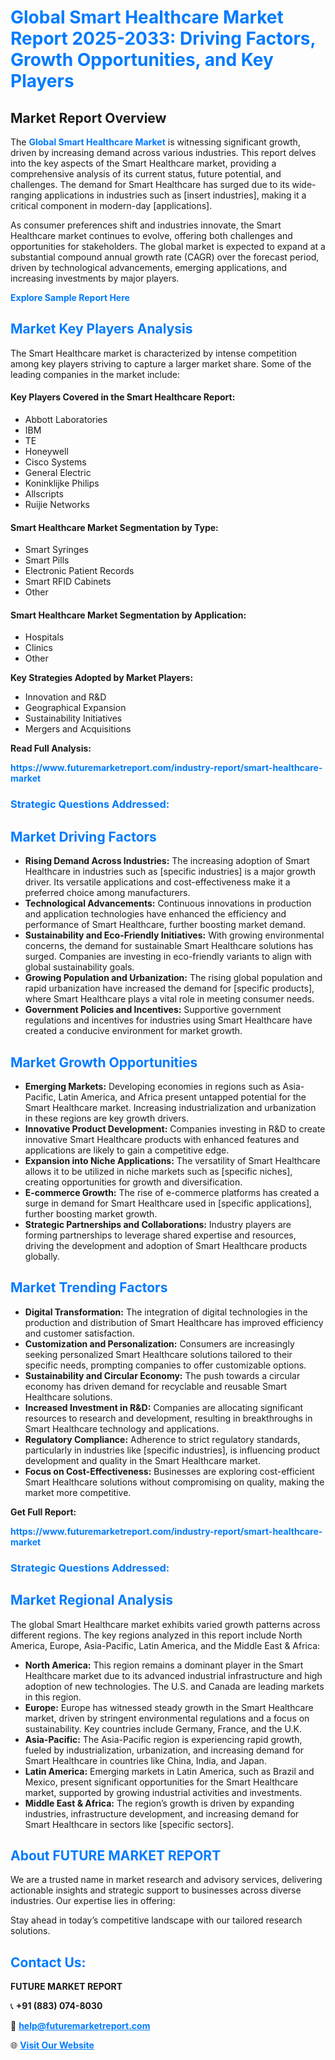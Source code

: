 <h1 style="color: #007BFF;">Global Smart Healthcare Market Report 2025-2033: Driving Factors, Growth Opportunities, and Key Players</h1>

<section id="overview">
<h2>Market Report Overview</h2>
<p>The <a href="https://www.futuremarketreport.com/industry-report/smart-healthcare-market" style="color: #007BFF; text-decoration: none;"><strong>Global Smart Healthcare Market</strong></a> is witnessing significant growth, driven by increasing demand across various industries. This report delves into the key aspects of the Smart Healthcare market, providing a comprehensive analysis of its current status, future potential, and challenges. The demand for Smart Healthcare has surged due to its wide-ranging applications in industries such as [insert industries], making it a critical component in modern-day [applications].</p>
<p>As consumer preferences shift and industries innovate, the Smart Healthcare market continues to evolve, offering both challenges and opportunities for stakeholders. The global market is expected to expand at a substantial compound annual growth rate (CAGR) over the forecast period, driven by technological advancements, emerging applications, and increasing investments by major players.</p>
</section>

<section id="overview">
<p><a href="https://www.futuremarketreport.com/request-sample/reportId=96831" style="color: #007BFF; text-decoration: none;"><strong>Explore Sample Report Here</strong></a></p>
</section>

<section id="key-players">
<h2 style="color: #007BFF;">Market Key Players Analysis</h2>
<p>The Smart Healthcare market is characterized by intense competition among key players striving to capture a larger market share. Some of the leading companies in the market include:</p>
<h4>Key Players Covered in the Smart Healthcare Report:</h4>
<ul><li>Abbott Laboratories</li><li>IBM</li><li>TE</li><li>Honeywell</li><li>Cisco Systems</li><li>General Electric</li><li>Koninklijke Philips</li><li>Allscripts</li><li>Ruijie Networks</li></ul>
<h4>Smart Healthcare Market Segmentation by Type:</h4>
<ul><li>Smart Syringes</li><li>Smart Pills</li><li>Electronic Patient Records</li><li>Smart RFID Cabinets</li><li>Other</li></ul>

<h4>Smart Healthcare Market Segmentation by Application:</h4>
<ul><li>Hospitals</li><li>Clinics</li><li>Other</li></ul>
<p><strong>Key Strategies Adopted by Market Players:</strong></p>
<ul>
<li>Innovation and R&D</li>
<li>Geographical Expansion</li>
<li>Sustainability Initiatives</li>
<li>Mergers and Acquisitions</li>
</ul>
</section>

<section>
<p><strong>Read Full Analysis: </strong></p><a href="https://www.futuremarketreport.com/industry-report/smart-healthcare-market" style="color: #007BFF; text-decoration: none;"><strong>https://www.futuremarketreport.com/industry-report/smart-healthcare-market</strong></a>
<h3 style="color: #007BFF;">Strategic Questions Addressed:</h3>
</section>

<section id="driving-factors">
<h2 style="color: #007BFF;">Market Driving Factors</h2>
<ul>
<li><strong>Rising Demand Across Industries:</strong> The increasing adoption of Smart Healthcare in industries such as [specific industries] is a major growth driver. Its versatile applications and cost-effectiveness make it a preferred choice among manufacturers.</li>
<li><strong>Technological Advancements:</strong> Continuous innovations in production and application technologies have enhanced the efficiency and performance of Smart Healthcare, further boosting market demand.</li>
<li><strong>Sustainability and Eco-Friendly Initiatives:</strong> With growing environmental concerns, the demand for sustainable Smart Healthcare solutions has surged. Companies are investing in eco-friendly variants to align with global sustainability goals.</li>
<li><strong>Growing Population and Urbanization:</strong> The rising global population and rapid urbanization have increased the demand for [specific products], where Smart Healthcare plays a vital role in meeting consumer needs.</li>
<li><strong>Government Policies and Incentives:</strong> Supportive government regulations and incentives for industries using Smart Healthcare have created a conducive environment for market growth.</li>
</ul>
</section>

<section id="growth-opportunities">
<h2 style="color: #007BFF;">Market Growth Opportunities</h2>
<ul>
<li><strong>Emerging Markets:</strong> Developing economies in regions such as Asia-Pacific, Latin America, and Africa present untapped potential for the Smart Healthcare market. Increasing industrialization and urbanization in these regions are key growth drivers.</li>
<li><strong>Innovative Product Development:</strong> Companies investing in R&D to create innovative Smart Healthcare products with enhanced features and applications are likely to gain a competitive edge.</li>
<li><strong>Expansion into Niche Applications:</strong> The versatility of Smart Healthcare allows it to be utilized in niche markets such as [specific niches], creating opportunities for growth and diversification.</li>
<li><strong>E-commerce Growth:</strong> The rise of e-commerce platforms has created a surge in demand for Smart Healthcare used in [specific applications], further boosting market growth.</li>
<li><strong>Strategic Partnerships and Collaborations:</strong> Industry players are forming partnerships to leverage shared expertise and resources, driving the development and adoption of Smart Healthcare products globally.</li>
</ul>
</section>

<section id="trending-factors">
<h2 style="color: #007BFF;">Market Trending Factors</h2>
<ul>
<li><strong>Digital Transformation:</strong> The integration of digital technologies in the production and distribution of Smart Healthcare has improved efficiency and customer satisfaction.</li>
<li><strong>Customization and Personalization:</strong> Consumers are increasingly seeking personalized Smart Healthcare solutions tailored to their specific needs, prompting companies to offer customizable options.</li>
<li><strong>Sustainability and Circular Economy:</strong> The push towards a circular economy has driven demand for recyclable and reusable Smart Healthcare solutions.</li>
<li><strong>Increased Investment in R&D:</strong> Companies are allocating significant resources to research and development, resulting in breakthroughs in Smart Healthcare technology and applications.</li>
<li><strong>Regulatory Compliance:</strong> Adherence to strict regulatory standards, particularly in industries like [specific industries], is influencing product development and quality in the Smart Healthcare market.</li>
<li><strong>Focus on Cost-Effectiveness:</strong> Businesses are exploring cost-efficient Smart Healthcare solutions without compromising on quality, making the market more competitive.</li>
</ul>
</section>

<section>
<p><strong>Get Full Report: </strong></p><a href="https://www.futuremarketreport.com/industry-report/smart-healthcare-market" style="color: #007BFF; text-decoration: none;"><strong>https://www.futuremarketreport.com/industry-report/smart-healthcare-market</strong></a>
<h3 style="color: #007BFF;">Strategic Questions Addressed:</h3>
</section>


<section id="regional-analysis">
<h2 style="color: #007BFF;">Market Regional Analysis</h2>
<p>The global Smart Healthcare market exhibits varied growth patterns across different regions. The key regions analyzed in this report include North America, Europe, Asia-Pacific, Latin America, and the Middle East & Africa:</p>
<ul>
<li><strong>North America:</strong> This region remains a dominant player in the Smart Healthcare market due to its advanced industrial infrastructure and high adoption of new technologies. The U.S. and Canada are leading markets in this region.</li>
<li><strong>Europe:</strong> Europe has witnessed steady growth in the Smart Healthcare market, driven by stringent environmental regulations and a focus on sustainability. Key countries include Germany, France, and the U.K.</li>
<li><strong>Asia-Pacific:</strong> The Asia-Pacific region is experiencing rapid growth, fueled by industrialization, urbanization, and increasing demand for Smart Healthcare in countries like China, India, and Japan.</li>
<li><strong>Latin America:</strong> Emerging markets in Latin America, such as Brazil and Mexico, present significant opportunities for the Smart Healthcare market, supported by growing industrial activities and investments.</li>
<li><strong>Middle East & Africa:</strong> The region’s growth is driven by expanding industries, infrastructure development, and increasing demand for Smart Healthcare in sectors like [specific sectors].</li>
</ul>
</section>

<footer>
<h2 style="color: #007BFF;">About FUTURE MARKET REPORT</h2>
<p>We are a trusted name in market research and advisory services, delivering actionable insights and strategic support to businesses across diverse industries. Our expertise lies in offering:</p>

<p>Stay ahead in today’s competitive landscape with our tailored research solutions.</p>

<h2 style="color: #007BFF;">Contact Us:</h2>
<p><strong>FUTURE MARKET REPORT</strong></p>
<p>📞 <strong>+91 (883) 074-8030</strong></p>
<p>📧 <strong><a href="mailto:help@futuremarketreport.com" style="color: #007BFF;">help@futuremarketreport.com</a></strong></p>
<p>🌐 <strong><a href="https://www.futuremarketreport.com/" style="color: #007BFF;">Visit Our Website</a></strong></p>
</footer>